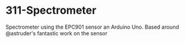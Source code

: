 # 311-Spectrometer
Spectrometer using the EPC901 sensor an Arduino Uno. Based around @astruder's fantastic work on the sensor
